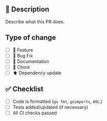 ## 📌 Description
Describe what this PR does.

## Type of change
- [ ] 🚀 Feature
- [ ] 🐞 Bug Fix
- [ ] 📝 Documentation
- [ ] 🔧 Chore
- [ ] ⬆️ Dependency update

## ✅ Checklist
- [ ] Code is formatted (`go fmt`, `goimports`, etc.)
- [ ] Tests added/updated (if necessary)
- [ ] All CI checks passed